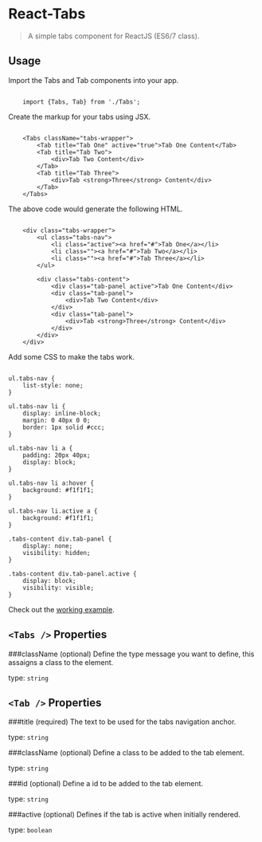 # React-Tabs

> A simple tabs component for ReactJS (ES6/7 class).

## Usage

Import the Tabs and Tab components into your app.

```

    import {Tabs, Tab} from './Tabs';

```

Create the markup for your tabs using JSX.

```

    <Tabs className="tabs-wrapper">
        <Tab title="Tab One" active="true">Tab One Content</Tab>
        <Tab title="Tab Two">
            <div>Tab Two Content</div>
        </Tab> 
        <Tab title="Tab Three">
            <div>Tab <strong>Three</strong> Content</div>
        </Tab>
    </Tabs>

```

The above code would generate the following HTML.

```

    <div class="tabs-wrapper">
        <ul class="tabs-nav">
            <li class="active"><a href="#">Tab One</a></li>
            <li class=""><a href="#">Tab Two</a></li>
            <li class=""><a href="#">Tab Three</a></li>
        </ul>

        <div class="tabs-content">
            <div class="tab-panel active">Tab One Content</div>
            <div class="tab-panel">
                <div>Tab Two Content</div>
            </div>
            <div class="tab-panel">
                <div>Tab <strong>Three</strong> Content</div>
            </div>
        </div>
    </div>

```

Add some CSS to make the tabs work.

```

ul.tabs-nav {
    list-style: none;
}

ul.tabs-nav li {
    display: inline-block;
    margin: 0 40px 0 0;
    border: 1px solid #ccc;
}

ul.tabs-nav li a {
    padding: 20px 40px;
    display: block;
}

ul.tabs-nav li a:hover {
    background: #f1f1f1;
}

ul.tabs-nav li.active a {
    background: #f1f1f1;
}

.tabs-content div.tab-panel {
    display: none;
    visibility: hidden;
}

.tabs-content div.tab-panel.active {
    display: block;
    visibility: visible;
}

```


Check out the [working example](http://jsbin.com/xabafi/edit?output).


## `<Tabs />` Properties

###className (optional)
Define the type message you want to define, this assaigns a class to the element.

type: `string`

## `<Tab />` Properties

###title (required)
The text to be used for the tabs navigation anchor.

type: `string`

###className (optional)
Define a class to be added to the tab element.

type: `string`

###id (optional)
Define a id to be added to the tab element.

type: `string`

###active (optional)
Defines if the tab is active when initially rendered.

type: `boolean`
